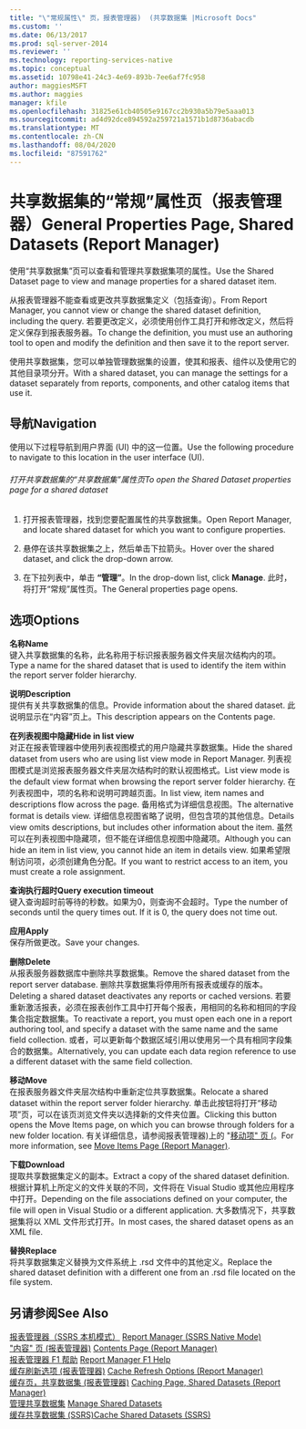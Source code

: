 ```yaml
---
title: "\"常规属性\" 页，报表管理器)  (共享数据集 |Microsoft Docs"
ms.custom: ''
ms.date: 06/13/2017
ms.prod: sql-server-2014
ms.reviewer: ''
ms.technology: reporting-services-native
ms.topic: conceptual
ms.assetid: 10798e41-24c3-4e69-893b-7ee6af7fc958
author: maggiesMSFT
ms.author: maggies
manager: kfile
ms.openlocfilehash: 31825e61cb40505e9167cc2b930a5b79e5aaa013
ms.sourcegitcommit: ad4d92dce894592a259721a1571b1d8736abacdb
ms.translationtype: MT
ms.contentlocale: zh-CN
ms.lasthandoff: 08/04/2020
ms.locfileid: "87591762"
---
```

# <a name="general-properties-page-shared-datasets-report-manager"></a><span data-ttu-id="78ea2-102">共享数据集的“常规”属性页（报表管理器）</span><span class="sxs-lookup"><span data-stu-id="78ea2-102">General Properties Page, Shared Datasets (Report Manager)</span></span>
  <span data-ttu-id="78ea2-103">使用“共享数据集”页可以查看和管理共享数据集项的属性。</span><span class="sxs-lookup"><span data-stu-id="78ea2-103">Use the Shared Dataset page to view and manage properties for a shared dataset item.</span></span>  
  
 <span data-ttu-id="78ea2-104">从报表管理器不能查看或更改共享数据集定义（包括查询）。</span><span class="sxs-lookup"><span data-stu-id="78ea2-104">From Report Manager, you cannot view or change the shared dataset definition, including the query.</span></span> <span data-ttu-id="78ea2-105">若要更改定义，必须使用创作工具打开和修改定义，然后将定义保存到报表服务器。</span><span class="sxs-lookup"><span data-stu-id="78ea2-105">To change the definition, you must use an authoring tool to open and modify the definition and then save it to the report server.</span></span>  
  
 <span data-ttu-id="78ea2-106">使用共享数据集，您可以单独管理数据集的设置，使其和报表、组件以及使用它的其他目录项分开。</span><span class="sxs-lookup"><span data-stu-id="78ea2-106">With a shared dataset, you can manage the settings for a dataset separately from reports, components, and other catalog items that use it.</span></span>  
  
## <a name="navigation"></a><span data-ttu-id="78ea2-107">导航</span><span class="sxs-lookup"><span data-stu-id="78ea2-107">Navigation</span></span>  
 <span data-ttu-id="78ea2-108">使用以下过程导航到用户界面 (UI) 中的这一位置。</span><span class="sxs-lookup"><span data-stu-id="78ea2-108">Use the following procedure to navigate to this location in the user interface (UI).</span></span>  
  
###### <a name="to-open-the-shared-dataset-properties-page-for-a-shared-dataset"></a><span data-ttu-id="78ea2-109">打开共享数据集的“共享数据集”属性页</span><span class="sxs-lookup"><span data-stu-id="78ea2-109">To open the Shared Dataset properties page for a shared dataset</span></span>  
  
1.  <span data-ttu-id="78ea2-110">打开报表管理器，找到您要配置属性的共享数据集。</span><span class="sxs-lookup"><span data-stu-id="78ea2-110">Open Report Manager, and locate shared dataset for which you want to configure properties.</span></span>  
  
2.  <span data-ttu-id="78ea2-111">悬停在该共享数据集之上，然后单击下拉箭头。</span><span class="sxs-lookup"><span data-stu-id="78ea2-111">Hover over the shared dataset, and click the drop-down arrow.</span></span>  
  
3.  <span data-ttu-id="78ea2-112">在下拉列表中，单击 **“管理”**。</span><span class="sxs-lookup"><span data-stu-id="78ea2-112">In the drop-down list, click **Manage**.</span></span> <span data-ttu-id="78ea2-113">此时，将打开“常规”属性页。</span><span class="sxs-lookup"><span data-stu-id="78ea2-113">The General properties page opens.</span></span>  
  
## <a name="options"></a><span data-ttu-id="78ea2-114">选项</span><span class="sxs-lookup"><span data-stu-id="78ea2-114">Options</span></span>  
 <span data-ttu-id="78ea2-115">**名称**</span><span class="sxs-lookup"><span data-stu-id="78ea2-115">**Name**</span></span>  
 <span data-ttu-id="78ea2-116">键入共享数据集的名称，此名称用于标识报表服务器文件夹层次结构内的项。</span><span class="sxs-lookup"><span data-stu-id="78ea2-116">Type a name for the shared dataset that is used to identify the item within the report server folder hierarchy.</span></span>  
  
 <span data-ttu-id="78ea2-117">**说明**</span><span class="sxs-lookup"><span data-stu-id="78ea2-117">**Description**</span></span>  
 <span data-ttu-id="78ea2-118">提供有关共享数据集的信息。</span><span class="sxs-lookup"><span data-stu-id="78ea2-118">Provide information about the shared dataset.</span></span> <span data-ttu-id="78ea2-119">此说明显示在“内容”页上。</span><span class="sxs-lookup"><span data-stu-id="78ea2-119">This description appears on the Contents page.</span></span>  
  
 <span data-ttu-id="78ea2-120">**在列表视图中隐藏**</span><span class="sxs-lookup"><span data-stu-id="78ea2-120">**Hide in list view**</span></span>  
 <span data-ttu-id="78ea2-121">对正在报表管理器中使用列表视图模式的用户隐藏共享数据集。</span><span class="sxs-lookup"><span data-stu-id="78ea2-121">Hide the shared dataset from users who are using list view mode in Report Manager.</span></span> <span data-ttu-id="78ea2-122">列表视图模式是浏览报表服务器文件夹层次结构时的默认视图格式。</span><span class="sxs-lookup"><span data-stu-id="78ea2-122">List view mode is the default view format when browsing the report server folder hierarchy.</span></span> <span data-ttu-id="78ea2-123">在列表视图中，项的名称和说明可跨越页面。</span><span class="sxs-lookup"><span data-stu-id="78ea2-123">In list view, item names and descriptions flow across the page.</span></span> <span data-ttu-id="78ea2-124">备用格式为详细信息视图。</span><span class="sxs-lookup"><span data-stu-id="78ea2-124">The alternative format is details view.</span></span> <span data-ttu-id="78ea2-125">详细信息视图省略了说明，但包含项的其他信息。</span><span class="sxs-lookup"><span data-stu-id="78ea2-125">Details view omits descriptions, but includes other information about the item.</span></span> <span data-ttu-id="78ea2-126">虽然可以在列表视图中隐藏项，但不能在详细信息视图中隐藏项。</span><span class="sxs-lookup"><span data-stu-id="78ea2-126">Although you can hide an item in list view, you cannot hide an item in details view.</span></span> <span data-ttu-id="78ea2-127">如果希望限制访问项，必须创建角色分配。</span><span class="sxs-lookup"><span data-stu-id="78ea2-127">If you want to restrict access to an item, you must create a role assignment.</span></span>  
  
 <span data-ttu-id="78ea2-128">**查询执行超时**</span><span class="sxs-lookup"><span data-stu-id="78ea2-128">**Query execution timeout**</span></span>  
 <span data-ttu-id="78ea2-129">键入查询超时前等待的秒数。如果为0，则查询不会超时。</span><span class="sxs-lookup"><span data-stu-id="78ea2-129">Type the number of seconds until the query times out. If it is 0, the query does not time out.</span></span>  
  
 <span data-ttu-id="78ea2-130">**应用**</span><span class="sxs-lookup"><span data-stu-id="78ea2-130">**Apply**</span></span>  
 <span data-ttu-id="78ea2-131">保存所做更改。</span><span class="sxs-lookup"><span data-stu-id="78ea2-131">Save your changes.</span></span>  
  
 <span data-ttu-id="78ea2-132">**删除**</span><span class="sxs-lookup"><span data-stu-id="78ea2-132">**Delete**</span></span>  
 <span data-ttu-id="78ea2-133">从报表服务器数据库中删除共享数据集。</span><span class="sxs-lookup"><span data-stu-id="78ea2-133">Remove the shared dataset from the report server database.</span></span> <span data-ttu-id="78ea2-134">删除共享数据集将停用所有报表或缓存的版本。</span><span class="sxs-lookup"><span data-stu-id="78ea2-134">Deleting a shared dataset deactivates any reports or cached versions.</span></span> <span data-ttu-id="78ea2-135">若要重新激活报表，必须在报表创作工具中打开每个报表，用相同的名称和相同的字段集合指定数据集。</span><span class="sxs-lookup"><span data-stu-id="78ea2-135">To reactivate a report, you must open each one in a report authoring tool, and specify a dataset with the same name and the same field collection.</span></span> <span data-ttu-id="78ea2-136">或者，可以更新每个数据区域引用以使用另一个具有相同字段集合的数据集。</span><span class="sxs-lookup"><span data-stu-id="78ea2-136">Alternatively, you can update each data region reference to use a different dataset with the same field collection.</span></span>  
  
 <span data-ttu-id="78ea2-137">**移动**</span><span class="sxs-lookup"><span data-stu-id="78ea2-137">**Move**</span></span>  
 <span data-ttu-id="78ea2-138">在报表服务器文件夹层次结构中重新定位共享数据集。</span><span class="sxs-lookup"><span data-stu-id="78ea2-138">Relocate a shared dataset within the report server folder hierarchy.</span></span> <span data-ttu-id="78ea2-139">单击此按钮将打开“移动项”页，可以在该页浏览文件夹以选择新的文件夹位置。</span><span class="sxs-lookup"><span data-stu-id="78ea2-139">Clicking this button opens the Move Items page, on which you can browse through folders for a new folder location.</span></span> <span data-ttu-id="78ea2-140">有关详细信息，请参阅报表管理器&#41;上的 "[移动项" 页 &#40;](../../2014/reporting-services/move-items-page-report-manager.md)。</span><span class="sxs-lookup"><span data-stu-id="78ea2-140">For more information, see [Move Items Page &#40;Report Manager&#41;](../../2014/reporting-services/move-items-page-report-manager.md).</span></span>  
  
 <span data-ttu-id="78ea2-141">**下载**</span><span class="sxs-lookup"><span data-stu-id="78ea2-141">**Download**</span></span>  
 <span data-ttu-id="78ea2-142">提取共享数据集定义的副本。</span><span class="sxs-lookup"><span data-stu-id="78ea2-142">Extract a copy of the shared dataset definition.</span></span> <span data-ttu-id="78ea2-143">根据计算机上所定义的文件关联的不同，文件将在 Visual Studio 或其他应用程序中打开。</span><span class="sxs-lookup"><span data-stu-id="78ea2-143">Depending on the file associations defined on your computer, the file will open in Visual Studio or a different application.</span></span> <span data-ttu-id="78ea2-144">大多数情况下，共享数据集将以 XML 文件形式打开。</span><span class="sxs-lookup"><span data-stu-id="78ea2-144">In most cases, the shared dataset opens as an XML file.</span></span>  
  
 <span data-ttu-id="78ea2-145">**替换**</span><span class="sxs-lookup"><span data-stu-id="78ea2-145">**Replace**</span></span>  
 <span data-ttu-id="78ea2-146">将共享数据集定义替换为文件系统上 .rsd 文件中的其他定义。</span><span class="sxs-lookup"><span data-stu-id="78ea2-146">Replace the shared dataset definition with a different one from an .rsd file located on the file system.</span></span>  
  
## <a name="see-also"></a><span data-ttu-id="78ea2-147">另请参阅</span><span class="sxs-lookup"><span data-stu-id="78ea2-147">See Also</span></span>  
 <span data-ttu-id="78ea2-148">[报表管理器（SSRS 本机模式）](../../2014/reporting-services/report-manager-ssrs-native-mode.md) </span><span class="sxs-lookup"><span data-stu-id="78ea2-148">[Report Manager  &#40;SSRS Native Mode&#41;](../../2014/reporting-services/report-manager-ssrs-native-mode.md) </span></span>  
 <span data-ttu-id="78ea2-149">["内容" 页 &#40;报表管理器&#41;](../../2014/reporting-services/contents-page-report-manager.md) </span><span class="sxs-lookup"><span data-stu-id="78ea2-149">[Contents Page &#40;Report Manager&#41;](../../2014/reporting-services/contents-page-report-manager.md) </span></span>  
 <span data-ttu-id="78ea2-150">[报表管理器 F1 帮助](../../2014/reporting-services/report-manager-f1-help.md) </span><span class="sxs-lookup"><span data-stu-id="78ea2-150">[Report Manager F1 Help](../../2014/reporting-services/report-manager-f1-help.md) </span></span>  
 <span data-ttu-id="78ea2-151">[缓存刷新选项 &#40;报表管理器&#41;](../../2014/reporting-services/cache-refresh-options-report-manager.md) </span><span class="sxs-lookup"><span data-stu-id="78ea2-151">[Cache Refresh Options &#40;Report Manager&#41;](../../2014/reporting-services/cache-refresh-options-report-manager.md) </span></span>  
 <span data-ttu-id="78ea2-152">[缓存页，共享数据集 &#40;报表管理器&#41;](../../2014/reporting-services/caching-page-shared-datasets-report-manager.md) </span><span class="sxs-lookup"><span data-stu-id="78ea2-152">[Caching Page, Shared Datasets &#40;Report Manager&#41;](../../2014/reporting-services/caching-page-shared-datasets-report-manager.md) </span></span>  
 <span data-ttu-id="78ea2-153">[管理共享数据集](report-data/manage-shared-datasets.md) </span><span class="sxs-lookup"><span data-stu-id="78ea2-153">[Manage Shared Datasets](report-data/manage-shared-datasets.md) </span></span>  
 [<span data-ttu-id="78ea2-154">缓存共享数据集 (SSRS)</span><span class="sxs-lookup"><span data-stu-id="78ea2-154">Cache Shared Datasets &#40;SSRS&#41;</span></span>](report-server/cache-shared-datasets-ssrs.md)  
  
  
